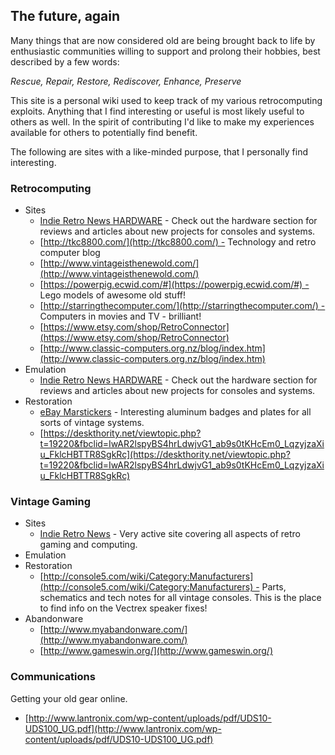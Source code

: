 ## The future, again

Many things that are now considered old are being brought back to life by enthusiastic communities willing to support and prolong their hobbies, best described by a few words:

*Rescue, Repair, Restore, Rediscover, Enhance, Preserve*

This site is a personal wiki used to keep track of my various retrocomputing exploits. Anything that I find interesting or useful is most likely useful to others as well. In the spirit of contributing I'd like to make my experiences available for others to potentially find benefit.

The following are sites with a like-minded purpose, that I personally find interesting.

### Retrocomputing

* Sites
  * [Indie Retro News HARDWARE](http://www.indieretronews.com/search/label/HARDWARE) - Check out the hardware section for reviews and articles about new projects for consoles and systems.
  * [http://tkc8800.com/](http://tkc8800.com/) - Technology and retro computer blog
  * [http://www.vintageisthenewold.com/](http://www.vintageisthenewold.com/)
  * [https://powerpig.ecwid.com/#](https://powerpig.ecwid.com/#) - Lego models of awesome old stuff!
  * [http://starringthecomputer.com/](http://starringthecomputer.com/) - Computers in movies and TV - brilliant!
  * [https://www.etsy.com/shop/RetroConnector](https://www.etsy.com/shop/RetroConnector)
  * [http://www.classic-computers.org.nz/blog/index.htm](http://www.classic-computers.org.nz/blog/index.htm)
* Emulation
  * [Indie Retro News HARDWARE](http://www.indieretronews.com/search/label/HARDWARE) - Check out the hardware section for reviews and articles about new projects for consoles and systems.
* Restoration
  * [eBay Marstickers](http://www.ebay.com/sch/marstickers/m.html?_nkw=&_armrs=1&_ipg=&_from=) - Interesting aluminum badges and plates for all sorts of vintage systems.
  * [https://deskthority.net/viewtopic.php?t=19220&fbclid=IwAR2lspyBS4hrLdwjvG1_ab9s0tKHcEm0_LqzyjzaXiu_FklcHBTTR8SgkRc](https://deskthority.net/viewtopic.php?t=19220&fbclid=IwAR2lspyBS4hrLdwjvG1_ab9s0tKHcEm0_LqzyjzaXiu_FklcHBTTR8SgkRc)

### Vintage Gaming

* Sites
  * [Indie Retro News](http://www.indieretronews.com/) - Very active site covering all aspects of retro gaming and computing.
* Emulation
* Restoration
  * [http://console5.com/wiki/Category:Manufacturers](http://console5.com/wiki/Category:Manufacturers) - Parts, schematics and tech notes for all vintage consoles. This is the place to find info on the Vectrex speaker fixes!
* Abandonware
  * [http://www.myabandonware.com/](http://www.myabandonware.com/)
  * [http://www.gameswin.org/](http://www.gameswin.org/)

### Communications

Getting your old gear online.

* [http://www.lantronix.com/wp-content/uploads/pdf/UDS10-UDS100_UG.pdf](http://www.lantronix.com/wp-content/uploads/pdf/UDS10-UDS100_UG.pdf)